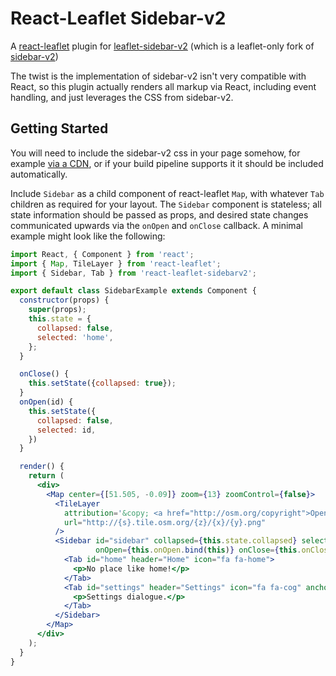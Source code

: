 # React-Leaflet Sidebar-v2

A [react-leaflet](https://github.com/PaulLeCam/react-leaflet) plugin
for
[leaflet-sidebar-v2](https://github.com/nickpeihl/leaflet-sidebar-v2)
(which is a leaflet-only fork
of [sidebar-v2](https://github.com/Turbo87/sidebar-v2))

The twist is the implementation of sidebar-v2 isn't very compatible
with React, so this plugin actually renders all markup via React,
including event handling, and just leverages the CSS from sidebar-v2.

## Getting Started

You will need to include the sidebar-v2 css in your page somehow, for
example
[via a CDN](https://unpkg.com/leaflet-sidebar-v2@1.0.0/css/leaflet-sidebar.min.css),
or if your build pipeline supports it it should be included
automatically.

Include `Sidebar` as a child component of react-leaflet `Map`, with
whatever `Tab` children as required for your layout.  The `Sidebar`
component is stateless; all state information should be passed as
props, and desired state changes communicated upwards via the `onOpen`
and `onClose` callback.  A minimal example might look like the
following:

```jsx
import React, { Component } from 'react';
import { Map, TileLayer } from 'react-leaflet';
import { Sidebar, Tab } from 'react-leaflet-sidebarv2';

export default class SidebarExample extends Component {
  constructor(props) {
    super(props);
    this.state = {
      collapsed: false,
      selected: 'home',
    };
  }

  onClose() {
    this.setState({collapsed: true});
  }
  onOpen(id) {
    this.setState({
      collapsed: false,
      selected: id,
    })
  }

  render() {
    return (
      <div>
        <Map center={[51.505, -0.09]} zoom={13} zoomControl={false}>
          <TileLayer
            attribution='&copy; <a href="http://osm.org/copyright">OpenStreetMap</a> contributors'
            url="http://{s}.tile.osm.org/{z}/{x}/{y}.png"
          />
          <Sidebar id="sidebar" collapsed={this.state.collapsed} selected={this.state.selected}
                   onOpen={this.onOpen.bind(this)} onClose={this.onClose.bind(this)}>
            <Tab id="home" header="Home" icon="fa fa-home">
              <p>No place like home!</p>
            </Tab>
            <Tab id="settings" header="Settings" icon="fa fa-cog" anchor="bottom">
              <p>Settings dialogue.</p>
            </Tab>
          </Sidebar>
        </Map>
      </div>
    );
  }
}
```
